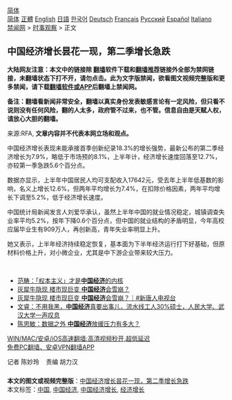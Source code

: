  <!-- 面包屑导航 --> <div class="breadcrumb"><!-- GTranslate: https://gtranslate.io/ -->  <div class="switcher notranslate">  <div class="selected">  <a href="#" onclick="return false;"> 简体</a>  </div>  <div class="option">  <a href="https://www.bannedbook.org" onclick="doGTranslate('zh-CN|zh-CN');jQuery('div.switcher div.selected a').html(jQuery(this).html());return false;" title="简体中文" class="nturl selected"> 简体</a>  <a href="https://www.bannedbook.org/zh-tw/" onclick="doGTranslate('zh-CN|zh-TW');jQuery('div.switcher div.selected a').html(jQuery(this).html());return false;" title="繁體中文" class="nturl"> 正體</a>  <a href="https://www.bannedbook.org/en/" onclick="doGTranslate('zh-CN|en');jQuery('div.switcher div.selected a').html(jQuery(this).html());return false;" title="English" class="nturl"> English</a>  <a href="https://www.bannedbook.org/ja/" onclick="doGTranslate('zh-CN|ja');jQuery('div.switcher div.selected a').html(jQuery(this).html());return false;" title="日本語" class="nturl"> 日語</a>  <a href="https://www.bannedbook.org/ko/" onclick="doGTranslate('zh-CN|ko');jQuery('div.switcher div.selected a').html(jQuery(this).html());return false;" title="한국어" class="nturl"> 한국어</a>  <a href="https://www.bannedbook.org/de/" onclick="doGTranslate('zh-CN|de');jQuery('div.switcher div.selected a').html(jQuery(this).html());return false;" title="Deutsch" class="nturl"> Deutsch</a>  <a href="https://www.bannedbook.org/fr/" onclick="doGTranslate('zh-CN|fr');jQuery('div.switcher div.selected a').html(jQuery(this).html());return false;" title="Français" class="nturl"> Français</a>  <a href="https://www.bannedbook.org/ru/" onclick="doGTranslate('zh-CN|ru');jQuery('div.switcher div.selected a').html(jQuery(this).html());return false;" title="Русский" class="nturl"> Русский</a>  <a href="https://www.bannedbook.org/es/" onclick="doGTranslate('zh-CN|es');jQuery('div.switcher div.selected a').html(jQuery(this).html());return false;" title="Español" class="nturl"> Español</a>  <a href="https://www.bannedbook.org/it/" onclick="doGTranslate('zh-CN|it');jQuery('div.switcher div.selected a').html(jQuery(this).html());return false;" title="Italiano" class="nturl"> Italiano</a>  </div>  </div>      <div class='breadcrumb-sub'><!-- Breadcrumb NavXT 6.3.0 --> <a href="https://www.bannedbook.org/" class="home">禁闻网</a> &gt; <a href="https://www.bannedbook.org/bnews/ssgc/" class="category">时事观察</a> &gt; 正文</div></div><h2>中国经济增长昙花一现，第二季增长急跌</h2> <p class="notice"><b>大陆网友注意：本文中的链接除 <a href="https://github.com/bannedbook/fanqiang" >翻墙</a>软件下载和<a href="https://github.com/killgcd/justmysocks/blob/master/README.md">翻墙推荐</a>链接外全部为禁网链接，未翻墙状态下打不开，请勿点击。此为文字版禁闻，欲看图文视频完整版和更多禁闻，请下载<a href="https://github.com/bannedbook/fanqiang">翻墙软件或APP</a>后翻墙上禁闻网。</p><p>备注：翻墙看新闻非常安全，翻墙以真实身份发表敏感言论有一定风险，但只看不说则没有任何风险，翻的人太多，政府管不过来，也不管。信息自由是天赋人权，请放心大胆的翻墙。</b></p>  <div class="entry"> <p>来源:RFA, <strong>文章内容并不代表本网立场和观点。</strong></p> <p>             </p>  <p>&#20013;&#22269;&#32463;&#27982;&#22686;&#38271;&#34920;&#29616;&#26410;&#33021;&#25215;&#25509;&#39318;&#23395;&#21019;&#26032;&#32426;&#24405;18.3%&#30340;&#22686;&#38271;&#24378;&#21183;&#65292;&#26368;&#26032;&#20844;&#24067;&#30340;&#31532;&#20108;&#23395;&#32463;&#27982;&#22686;&#38271;&#20026;7.9%&#65292;&#30053;&#20302;&#20110;&#24066;&#22330;&#39044;&#30340;8.1%&#65292;&#19978;&#21322;&#24180;&#35745;&#65292;&#32463;&#27982;&#22686;&#38271;&#36895;&#24230;&#22238;&#33853;&#33267;12.7%&#65292;&#20134;&#36739;&#31532;&#19968;&#23395;&#24613;&#36300;5.6&#20010;&#30334;&#20998;&#28857;&#12290;</p> <p>&#25968;&#25454;&#20134;&#26174;&#31034;&#65292;&#19978;&#21322;&#24180;&#20013;&#22269;&#23621;&#27665;&#20154;&#22343;&#21487;&#25903;&#37197;&#25910;&#20837;17642&#20803;&#65292;&#21463;&#21435;&#24180;&#19978;&#21322;&#24180;&#20302;&#22522;&#25968;&#30340;&#24433;&#21709;&#65292;&#21517;&#20041;&#19978;&#22686;&#38271;12.6%&#65292;&#20294;&#20004;&#24180;&#24179;&#22343;&#22686;&#38271;&#20026;7.4%&#65292;&#22312;&#25187;&#38500;&#20215;&#26684;&#22240;&#32032;&#65292;&#20004;&#24180;&#24179;&#22343;&#22686;&#38271;&#19979;&#35843;&#33267;5.2%&#65292;&#20302;&#20110;&#32463;&#27982;&#22686;&#38271;&#36895;&#24230;&#12290;</p>  <p>&#20013;&#22269;&#32479;&#35745;&#23616;&#26032;&#38395;&#21457;&#35328;&#20154;&#21016;&#29233;&#21326;&#25215;&#35748;&#65292;&#34429;&#28982;&#19978;&#21322;&#24180;&#20013;&#22269;&#30340;&#23601;&#19994;&#24773;&#20917;&#31283;&#23450;&#65292;&#22478;&#38215;&#35843;&#26597;&#22833;&#19994;&#29575;&#24179;&#22343;5.2%&#65292;&#25353;&#24180;&#19979;&#38477;0.6&#20010;&#30334;&#20998;&#28857;&#65292;&#20294;&#20013;&#22269;&#30340;&#23601;&#19994;&#32467;&#26500;&#30340;&#30683;&#30462;&#26126;&#26174;&#65292;&#20170;&#24180;&#39640;&#26657;&#24212;&#23626;&#27605;&#19994;&#29983;&#26377;909&#19975;&#20154;&#65292;&#20877;&#21019;&#26032;&#39640;&#65292;&#38738;&#24180;&#22833;&#19994;&#29575;&#26126;&#26174;&#19978;&#21319;&#12290;</p> <p>&#22905;&#21448;&#34920;&#31034;&#65292;&#19978;&#21322;&#24180;&#32463;&#27982;&#25345;&#32493;&#31283;&#23450;&#24674;&#22797;&#65292;&#22522;&#26412;&#38754;&#20026;&#19979;&#21322;&#24180;&#32463;&#27982;&#36816;&#34892;&#25171;&#19979;&#22909;&#22522;&#30784;&#65292;&#20294;&#21407;&#26448;&#26009;&#20215;&#26684;&#19978;&#21319;&#65292;&#23545;&#23567;&#24494;&#20225;&#19994;&#65292;&#23588;&#20854;&#26159;&#20013;&#19979;&#28216;&#20225;&#19994;&#24102;&#26469;&#36739;&#22823;&#21387;&#21147;&#12290;</p>  <p>&#160;</p> <ul class='op-related-articles' title='相关阅读'> <li><a href='https://www.bannedbook.org/bnews/baitai/20210715/1587565.html' target='_blank'>范畴：「权本主义」才是<b>中国经济</b>的内核</a></li> <li><a href='https://www.bannedbook.org/bnews/finance/20210715/1587483.html' target='_blank'>灰犀牛隐现 楼市现巨变 <b>中国经济</b>会雪崩？</a></li> <li><a href='https://www.bannedbook.org/bnews/bannedvideo/20210715/1587467.html' target='_blank'>灰犀牛隐现 楼市现巨变 <b>中国经济</b>会雪崩？｜#新唐人电视台</a></li> <li><a href='https://www.bannedbook.org/bnews/bannedvideo/20210714/1586973.html' target='_blank'>文睿：不用我黑，<b>中国经济</b>真要出事儿，流水线工人30%硕士，人民大学、武汉大学一声叹息</a></li> <li><a href='https://www.bannedbook.org/bnews/comments/20210714/1586750.html' target='_blank'>陈思敏：数据之外 <b>中国经济</b>放缓压力有多大？</a></li> </ul> <p class="texttj"> <a href="https://github.com/bannedbook/fanqiang/wiki/V2ray%E6%9C%BA%E5%9C%BA" target="_blank">WIN/MAC/安卓/iOS高速翻墙:高清视频秒开,超低延迟</a><br/> <a href="https://github.com/bannedbook/fanqiang/wiki/%E7%A6%81%E9%97%BB%E7%BD%91%E5%AE%89%E5%8D%93%E7%BF%BB%E5%A2%99%E6%96%B0%E9%97%BBAPP" target="_blank">免费PC翻墙、安卓VPN翻墙APP</a></p> <p>&#35760;&#32773; &#38472;&#22937;&#29618;&#160;&#160;&#160; &#36131;&#32534; &#32993;&#21147;&#27721;</p><a name='sharetosocial'></a>  <div style="margin-bottom:5px;padding-bottom:5px;clear:both"> <div id="archive-pix-1" class="banner-ads"> <!-- AuctionX Display platform tag START --> <div id="26318x728x90x621x_ADSLOT2" clicktrack="%%CLICK_URL_ESC%%"></div> <!-- AuctionX Display platform tag END --> </div> <div id="archive-pix-2" class="banner-ads"> <!-- AuctionX Display platform tag START --> <div id="26315x300x250x621x_ADSLOT2" clicktrack="%%CLICK_URL_ESC%%"></div> <!-- AuctionX Display platform tag END --> </div> </div>    <div id="archive-pix-1" class="banner-ads"> <!-- AuctionX Display platform tag START --> <div id="26318x728x90x621x_ADSLOT3" clicktrack="%%CLICK_URL_ESC%%"></div> <!-- AuctionX Display platform tag END --> </div> <div><b>本文的图文或视频完整版</b>：<a href='https://www.bannedbook.org/bnews/ssgc/20210715/1587648.html'>中国经济增长昙花一现，第二季增长急跌</a></div>  </div><!--END ENTRY--> <div class="postfooter"> <div>本文标签：<a href="https://www.bannedbook.org/bnews/tag/%E4%B8%AD%E5%9B%BD/" rel="tag">中国</a>, <a href="https://www.bannedbook.org/bnews/tag/%e4%b8%ad%e5%9b%bd%e7%bb%8f%e6%b5%8e/" rel="tag">中国经济</a>, <a href="https://www.bannedbook.org/bnews/tag/%e4%b8%ad%e5%9b%bd%e7%bb%8f%e6%b5%8e%e5%a2%9e%e9%95%bf/" rel="tag">中国经济增长</a>, <a href="https://www.bannedbook.org/bnews/tag/%E7%BB%8F%E6%B5%8E%E5%A2%9E%E9%95%BF/" rel="tag">经济增长</a></div>  </div><!--END POSTFOOTER--> 
